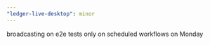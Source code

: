 ```yaml
---
"ledger-live-desktop": minor
---
```


broadcasting on e2e tests only on scheduled workflows on Monday
